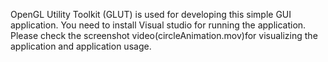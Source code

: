 OpenGL Utility Toolkit (GLUT) is used for developing this simple GUI application.
You need to install Visual studio for running the application.
Please check the screenshot video(circleAnimation.mov)for  visualizing  the application and application usage.
